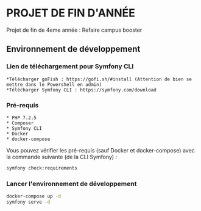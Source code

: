 # PROJET DE FIN D'ANNÉE

Projet de fin de 4eme année : Refaire campus booster

## Environnement de développement

### Lien de téléchargement pour Symfony CLI

    *Télécharger goFish : https://gofi.sh/#install (Attention de bien se mettre dans le Powershell en admin)
    *Télécharger Symfony CLI : https://symfony.com/download 

### Pré-requis

    * PHP 7.2.5
    * Composer
    * Symfony CLI
    * Docker
    * docker-compose
    

Vous pouvez vérifier les pré-requis (sauf Docker et docker-compose) avec la commande suivante (de la CLI Symfony) : 
```bash
symfony check:requirements
```

### Lancer l'environnement de développement
```bash
docker-compose up -d
symfony serve -d
```